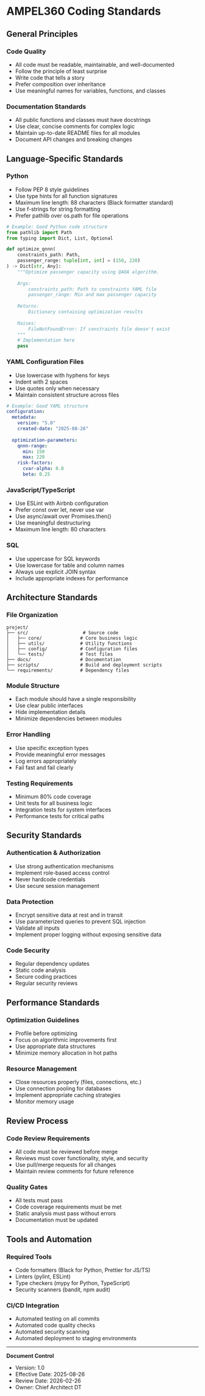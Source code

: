 # AMPEL360 Coding Standards

## General Principles

### Code Quality
- All code must be readable, maintainable, and well-documented
- Follow the principle of least surprise
- Write code that tells a story
- Prefer composition over inheritance
- Use meaningful names for variables, functions, and classes

### Documentation Standards
- All public functions and classes must have docstrings
- Use clear, concise comments for complex logic
- Maintain up-to-date README files for all modules
- Document API changes and breaking changes

## Language-Specific Standards

### Python
- Follow PEP 8 style guidelines
- Use type hints for all function signatures
- Maximum line length: 88 characters (Black formatter standard)
- Use f-strings for string formatting
- Prefer pathlib over os.path for file operations

```python
# Example: Good Python code structure
from pathlib import Path
from typing import Dict, List, Optional

def optimize_qnnn(
    constraints_path: Path,
    passenger_range: tuple[int, int] = (150, 220)
) -> Dict[str, Any]:
    """Optimize passenger capacity using QAOA algorithm.
    
    Args:
        constraints_path: Path to constraints YAML file
        passenger_range: Min and max passenger capacity
        
    Returns:
        Dictionary containing optimization results
        
    Raises:
        FileNotFoundError: If constraints file doesn't exist
    """
    # Implementation here
    pass
```

### YAML Configuration Files
- Use lowercase with hyphens for keys
- Indent with 2 spaces
- Use quotes only when necessary
- Maintain consistent structure across files

```yaml
# Example: Good YAML structure
configuration:
  metadata:
    version: "5.0"
    created-date: "2025-08-26"
  
  optimization-parameters:
    qnnn-range:
      min: 150
      max: 220
    risk-factors:
      cvar-alpha: 0.8
      beta: 0.25
```

### JavaScript/TypeScript
- Use ESLint with Airbnb configuration
- Prefer const over let, never use var
- Use async/await over Promises.then()
- Use meaningful destructuring
- Maximum line length: 80 characters

### SQL
- Use uppercase for SQL keywords
- Use lowercase for table and column names
- Always use explicit JOIN syntax
- Include appropriate indexes for performance

## Architecture Standards

### File Organization
```
project/
├── src/                    # Source code
│   ├── core/              # Core business logic
│   ├── utils/             # Utility functions
│   ├── config/            # Configuration files
│   └── tests/             # Test files
├── docs/                  # Documentation
├── scripts/               # Build and deployment scripts
└── requirements/          # Dependency files
```

### Module Structure
- Each module should have a single responsibility
- Use clear public interfaces
- Hide implementation details
- Minimize dependencies between modules

### Error Handling
- Use specific exception types
- Provide meaningful error messages
- Log errors appropriately
- Fail fast and fail clearly

### Testing Requirements
- Minimum 80% code coverage
- Unit tests for all business logic
- Integration tests for system interfaces
- Performance tests for critical paths

## Security Standards

### Authentication & Authorization
- Use strong authentication mechanisms
- Implement role-based access control
- Never hardcode credentials
- Use secure session management

### Data Protection
- Encrypt sensitive data at rest and in transit
- Use parameterized queries to prevent SQL injection
- Validate all inputs
- Implement proper logging without exposing sensitive data

### Code Security
- Regular dependency updates
- Static code analysis
- Secure coding practices
- Regular security reviews

## Performance Standards

### Optimization Guidelines
- Profile before optimizing
- Focus on algorithmic improvements first
- Use appropriate data structures
- Minimize memory allocation in hot paths

### Resource Management
- Close resources properly (files, connections, etc.)
- Use connection pooling for databases
- Implement appropriate caching strategies
- Monitor memory usage

## Review Process

### Code Review Requirements
- All code must be reviewed before merge
- Reviews must cover functionality, style, and security
- Use pull/merge requests for all changes
- Maintain review comments for future reference

### Quality Gates
- All tests must pass
- Code coverage requirements must be met
- Static analysis must pass without errors
- Documentation must be updated

## Tools and Automation

### Required Tools
- Code formatters (Black for Python, Prettier for JS/TS)
- Linters (pylint, ESLint)
- Type checkers (mypy for Python, TypeScript)
- Security scanners (bandit, npm audit)

### CI/CD Integration
- Automated testing on all commits
- Automated code quality checks
- Automated security scanning
- Automated deployment to staging environments

---

**Document Control**
- Version: 1.0
- Effective Date: 2025-08-26
- Review Date: 2026-02-26
- Owner: Chief Architect DT